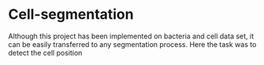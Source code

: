 # Cell-segmentation

Although this project has been implemented on bacteria and cell data set, it can be easily transferred to any segmentation process.
Here the task was to detect the cell position
